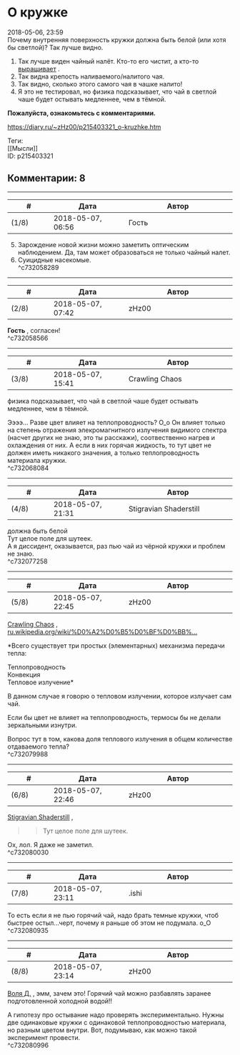 О кружке
========

  
2018-05-06, 23:59  
 Почему внутренняя поверхность кружки должна быть белой (или хотя бы светлой)? Так лучше видно.   
 1. Так лучше виден чайный налёт. Кто-то его чистит, а кто-то  [выращивает](Методика%20выращивания%20чайного%20налёта%20на%20внутренней%20поверхности%20чашек)  .   
 2. Так видна крепость наливаемого/налитого чая.   
 3. Так видно, сколько этого самого чая в чашке налито!   
 4. Я это не тестировал, но физика подсказывает, что чай в светлой чаше будет остывать медленнее, чем в тёмной.   
   
   **Пожалуйста, ознакомьтесь с комментариями.**     
  
<https://diary.ru/~zHz00/p215403321_o-kruzhke.htm>  
  
Теги:  
[[Мысли]]  
ID: p215403321  


Комментарии: 8
--------------

  


---



|         #         |              Дата              |                     Автор                     |           ID           |
| --- | --- | --- | --- |
| (1/8) | 2018-05-07, 06:56 | Гость | c732058289 |

  
 5. Зарождение новой жизни можно заметить оптическим наблюдением. Да, там может образоваться не только чайный налет.   
 6. Суицидные насекомые.   
 ^c732058289

---



|         #         |              Дата              |                     Автор                     |           ID           |
| --- | --- | --- | --- |
| (2/8) | 2018-05-07, 07:42 | zHz00 | c732058566 |

  
  **Гость**  , согласен!   
 ^c732058566

---



|         #         |              Дата              |                     Автор                     |           ID           |
| --- | --- | --- | --- |
| (3/8) | 2018-05-07, 15:41 | Crawling Chaos | c732068084 |

  
  физика подсказывает, что чай в светлой чаше будет остывать медленнее, чем в тёмной.    
   
 Ээээ... Разве цвет влияет на теплопроводность? О\_о Он влияет только на степень отражения элекромагнитного излучения видимого спектра (насчет других не знаю, это ты расскажи), соотвественно нагрев и охлаждения от них. А если в них горячая жидкость, то тут цвет не должен иметь никакого значения, а только теплопроводность материала кружки.   
 ^c732068084

---



|         #         |              Дата              |                     Автор                     |           ID           |
| --- | --- | --- | --- |
| (4/8) | 2018-05-07, 21:31 | Stigravian Shaderstill | c732077258 |

  
   должна быть белой    
 Тут целое поле для шутеек.    
 А я диссидент, оказывается, раз пью чай из чёрной кружки и проблем не знаю.   
 ^c732077258

---



|         #         |              Дата              |                     Автор                     |           ID           |
| --- | --- | --- | --- |
| (5/8) | 2018-05-07, 22:45 | zHz00 | c732079988 |

  
  [Crawling Chaos](http://degozaru.diary.ru "Фундаментальная ошибка атрибуции")  ,   
  [ru.wikipedia.org/wiki/%D0%A2%D0%B5%D0%BF%D0%BB%...](https://ru.wikipedia.org/wiki/%D0%A2%D0%B5%D0%BF%D0%BB%D0%BE%D0%BF%D0%B5%D1%80%D0%B5%D0%B4%D0%B0%D1%87%D0%B0)    
   
  *Всего существует три простых (элементарных) механизма передачи тепла:   
   
 Теплопроводность   
 Конвекция   
 Тепловое излучение*    
   
 В данном случае я говорю о тепловом излучении, которое излучает сам чай.   
   
 Если бы цвет не влияет на теплопроводность, термосы бы не делали зеркальными изнутри.   
   
 Вопрос тут в том, какова доля теплового излучения в общем количестве отдаваемого тепла?   
 ^c732079988

---



|         #         |              Дата              |                     Автор                     |           ID           |
| --- | --- | --- | --- |
| (6/8) | 2018-05-07, 22:46 | zHz00 | c732080030 |

  
  [Stigravian Shaderstill](http://stigravian.diary.ru "Science, Death, Rock-n-Roll")  ,   
   
 >>Тут целое поле для шутеек.   
   
 Ох, лол. Я даже не заметил.   
 ^c732080030

---



|         #         |              Дата              |                     Автор                     |           ID           |
| --- | --- | --- | --- |
| (7/8) | 2018-05-07, 23:11 | .ishi | c732080935 |

  
 То есть если я не пью горячий чай, надо брать темные кружки, чтоб быстрее остыл...черт, почему я раньше об этом не подумала. о\_О   
 ^c732080935

---



|         #         |              Дата              |                     Автор                     |           ID           |
| --- | --- | --- | --- |
| (8/8) | 2018-05-07, 23:14 | zHz00 | c732080996 |

  
  [Воля Д.](http://willD.diary.ru "Лыбродыбро.")  , эмм, зачем это! Горячий чай можно разбавлять заранее подготовленной холодной водой!!   
   
 А гипотезу про остывание надо проверять экспериментально. Нужны две одинаковые кружки с одинаковой теплопроводностью материала, но разным цветом внутри. Вот, подумываю, как можно такой эксперимент провести.   
 ^c732080996